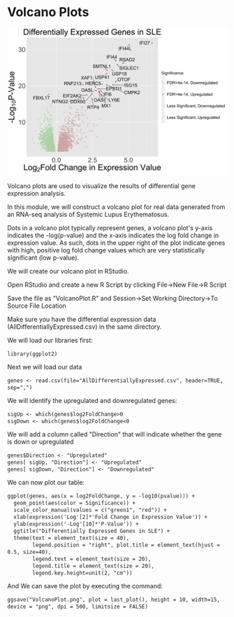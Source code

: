 # Volcano Plots
![volcano plot](./Images/VolcanoPlot.png)


Volcano plots are used to visualize the results of differential gene expression analysis.

In this module, we will construct a volcano plot for real data generated from an RNA-seq analysis of Systemic Lupus Erythematosus.

Dots in a volcano plot typically represent genes, a volcano plot's y-axis indicates the -log(p-value) and the x-axis indicates the log fold change in expression value. As such, dots in the upper right of the plot indicate genes with high, positive log fold change values which are very statistically significant (low p-value).

We will create our volcano plot in RStudio.

Open RStudio and create a new R Script by clicking File->New File->R Script

Save the file as "VolcanoPlot.R" and Session->Set Working Directory->To Source File Location

Make sure you have the differential expression data (AllDifferentiallyExpressed.csv) in the same directory.

We will load our libraries first:

```
library(ggplot2)
```

Next we will load our data

```
genes <- read.csv(file="AllDifferentiallyExpressed.csv", header=TRUE, sep=",")
```

We will identify the upregulated and downregulated genes:

```
sigUp <- which(genes$log2FoldChange>0
sigDown <- which(genes$log2FoldChange<0
```

We will add a column called "Direction" that will indicate whether the gene is down or upregulated

```
genes$Direction <- "Upregulated"
genes[ sigUp, "Direction"] <- "Upregulated"
genes[ sigDown, "Direction"] <- "Downregulated"
```

We can now plot our table:

```
ggplot(genes, aes(x = log2FoldChange, y = -log10(pvalue))) +
  geom_point(aes(color = Significance)) +
  scale_color_manual(values = c("green1", "red")) +
  xlab(expression('Log'[2]*'Fold Change in Expression Value')) +
  ylab(expression('-Log'[10]*'P-Value')) +
  ggtitle("Differentially Expressed Genes in SLE") +
  theme(text = element_text(size = 40),
        legend.position = "right", plot.title = element_text(hjust = 0.5, size=40),
        legend.text = element_text(size = 20),
        legend.title = element_text(size = 20),
        legend.key.height=unit(2, "cm"))

```
And We can save the plot by executing the command:

```
ggsave("VolcanoPlot.png", plot = last_plot(), height = 10, width=15, device = "png", dpi = 500, limitsize = FALSE)
```
